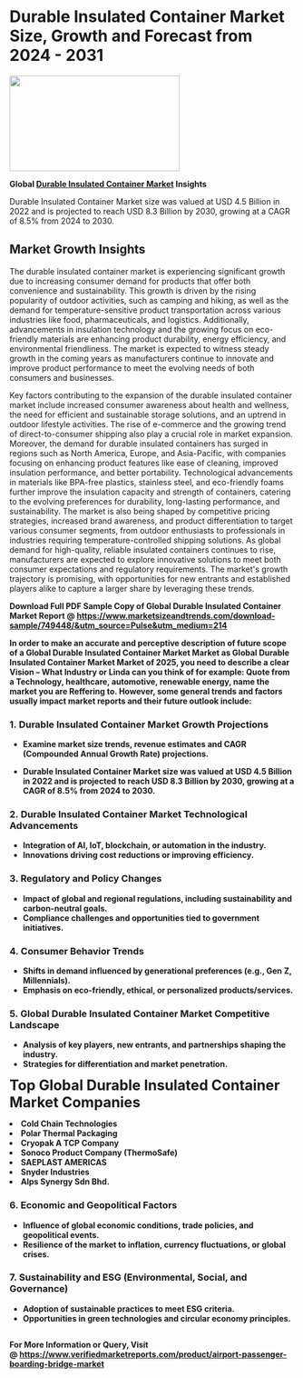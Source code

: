 <H1>Durable Insulated Container Market Size, Growth and Forecast from 2024 - 2031</H1><img class="aligncenter size-medium wp-image-584254" src="https://thirdeyenews.in/wp-content/uploads/2024/09/Global-Market-Research-300x168.jpeg" alt="" width="300" height="168" /><p><strong>Global&nbsp;<a href="https://www.marketsizeandtrends.com/download-sample/749448/&amp;utm_source=Pulse&amp;utm_medium=214">Durable Insulated Container Market</a> Insights</strong></p><p>Durable Insulated Container Market size was valued at USD 4.5 Billion in 2022 and is projected to reach USD 8.3 Billion by 2030, growing at a CAGR of 8.5% from 2024 to 2030.</p><p><h2>Market Growth Insights</h2> <p>The durable insulated container market is experiencing significant growth due to increasing consumer demand for products that offer both convenience and sustainability. This growth is driven by the rising popularity of outdoor activities, such as camping and hiking, as well as the demand for temperature-sensitive product transportation across various industries like food, pharmaceuticals, and logistics. Additionally, advancements in insulation technology and the growing focus on eco-friendly materials are enhancing product durability, energy efficiency, and environmental friendliness. The market is expected to witness steady growth in the coming years as manufacturers continue to innovate and improve product performance to meet the evolving needs of both consumers and businesses.</p> <p><strong></strong></p> <p>Key factors contributing to the expansion of the durable insulated container market include increased consumer awareness about health and wellness, the need for efficient and sustainable storage solutions, and an uptrend in outdoor lifestyle activities. The rise of e-commerce and the growing trend of direct-to-consumer shipping also play a crucial role in market expansion. Moreover, the demand for durable insulated containers has surged in regions such as North America, Europe, and Asia-Pacific, with companies focusing on enhancing product features like ease of cleaning, improved insulation performance, and better portability. Technological advancements in materials like BPA-free plastics, stainless steel, and eco-friendly foams further improve the insulation capacity and strength of containers, catering to the evolving preferences for durability, long-lasting performance, and sustainability. The market is also being shaped by competitive pricing strategies, increased brand awareness, and product differentiation to target various consumer segments, from outdoor enthusiasts to professionals in industries requiring temperature-controlled shipping solutions. As global demand for high-quality, reliable insulated containers continues to rise, manufacturers are expected to explore innovative solutions to meet both consumer expectations and regulatory requirements. The market's growth trajectory is promising, with opportunities for new entrants and established players alike to capture a larger share by leveraging these trends.</p> <p><strong></p><p><span class=""><strong>Download Full PDF Sample Copy of Global Durable Insulated Container Market Report</strong> @ <a href="https://www.marketsizeandtrends.com/download-sample/749448/&amp;utm_source=Pulse&amp;utm_medium=214" target="_blank">https://www.marketsizeandtrends.com/download-sample/749448/&amp;utm_source=Pulse&amp;utm_medium=214</a></span></p><p>In order to make an accurate and perceptive description of future scope of a Global&nbsp;Durable Insulated Container Market Market as Global&nbsp;Durable Insulated Container Market Market of 2025, you need to describe a clear Vision &ndash; What Industry or Linda can you think of for example: Quote from a Technology, healthcare, automotive, renewable energy, name the market you are Reffering to. However, some general trends and factors usually impact market reports and their future outlook include:</p><h3>1.&nbsp;<strong>Durable Insulated Container Market Growth Projections</strong></h3><ul><li>Examine market size trends, revenue estimates and CAGR (Compounded Annual Growth Rate) projections.</li><li><p>Durable Insulated Container Market size was valued at USD 4.5 Billion in 2022 and is projected to reach USD 8.3 Billion by 2030, growing at a CAGR of 8.5% from 2024 to 2030.</p></li></ul><h3>2.&nbsp;<strong>Durable Insulated Container Market Technological Advancements</strong></h3><ul><li>Integration of AI, IoT, blockchain, or automation in the industry.</li><li>Innovations driving cost reductions or improving efficiency.</li></ul><h3>3.&nbsp;<strong>Regulatory and Policy Changes</strong></h3><ul><li>Impact of global and regional regulations, including sustainability and carbon-neutral goals.</li><li>Compliance challenges and opportunities tied to government initiatives.</li></ul><h3>4.&nbsp;<strong>Consumer Behavior Trends</strong></h3><ul><li>Shifts in demand influenced by generational preferences (e.g., Gen Z, Millennials).</li><li>Emphasis on eco-friendly, ethical, or personalized products/services.</li></ul><h3>5.&nbsp;<strong>Global Durable Insulated Container Market Competitive Landscape</strong></h3><ul><li>Analysis of key players, new entrants, and partnerships shaping the industry.</li><li>Strategies for differentiation and market penetration.</li></ul><p data-pm-slice="1 1 []"><span style="color: inherit; font-family: inherit; font-size: 25px;">Top Global Durable Insulated Container Market Companies</span></p><div class="" data-test-id=""><p><li>Cold Chain Technologies</li><li> Polar Thermal Packaging</li><li> Cryopak A TCP Company</li><li> Sonoco Product Company (ThermoSafe)</li><li> SAEPLAST AMERICAS</li><li> Snyder Industries</li><li> Alps Synergy Sdn Bhd.</li></p></div><h3>6.&nbsp;<strong>Economic and Geopolitical Factors</strong></h3><ul><li>Influence of global economic conditions, trade policies, and geopolitical events.</li><li>Resilience of the market to inflation, currency fluctuations, or global crises.</li></ul><h3>7.&nbsp;<strong>Sustainability and ESG (Environmental, Social, and Governance)</strong></h3><ul><li>Adoption of sustainable practices to meet ESG criteria.</li><li>Opportunities in green technologies and circular economy principles.</li></ul><h2><strong style="font-size: 14px;">For More Information or Query, Visit @&nbsp;</strong><a style="background-color: #ffffff; font-size: 14px;" href="https://www.marketsizeandtrends.com/report/durable-insulated-container-market/" target="_blank">https://www.verifiedmarketreports.com/product/airport-passenger-boarding-bridge-market</a></h2>

